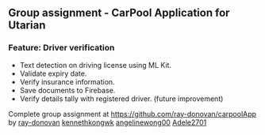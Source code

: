 ## Group assignment - CarPool Application for Utarian
### Feature: Driver verification 
  - Text detection on driving license using ML Kit.
  - Validate expiry date.
  - Verify insurance information.
  - Save documents to Firebase.
  - Verify details tally with registered driver. (future improvement)


Complete group assignment at https://github.com/ray-donovan/carpoolApp <br />
by [ray-donovan](https://github.com/ray-donovan) [kennethkongwk](https://github.com/kennethkongwk/) [angelinewong00](https://github.com/angelinewong00) [Adele2701](https://github.com/Adele2701)
